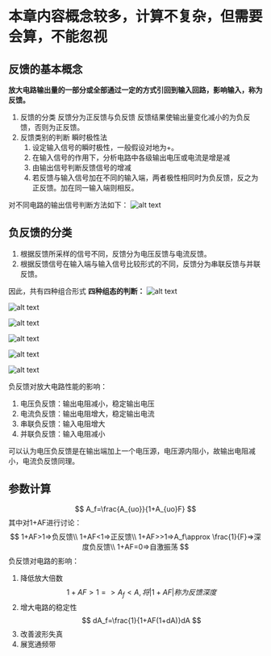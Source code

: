 # 本章内容概念较多，计算不复杂，但需要会算，不能忽视
## 反馈的基本概念
<b>放大电路输出量的一部分或全部通过一定的方式引回到输入回路，影响输入，称为反馈。</b>

1. 反馈的分类
反馈分为正反馈与负反馈
反馈结果使输出量变化减小的为负反馈，否则为正反馈。
2. 反馈类别的判断
瞬时极性法
    1. 设定输入信号的瞬时极性，一般假设对地为+。
    2. 在输入信号的作用下，分析电路中各级输出电压或电流是增是减
    3. 由输出信号判断反馈信号的增减
    4. 若反馈与输入信号加在不同的输入端，两者极性相同时为负反馈，反之为正反馈。加在同一输入端则相反。

对不同电路的输出信号判断方法如下：
![alt text](https://s3.ananas.chaoxing.com/sv-w7/doc/c6/58/ff/f5d496ba8ab9f447af50bb2ffd9a1d34/thumb/7.png)

## 负反馈的分类
1. 根据反馈所采样的信号不同，反馈分为电压反馈与电流反馈。
2. 根据反馈信号在输入端与输入信号比较形式的不同，反馈分为串联反馈与并联反馈。

因此，共有四种组合形式
<b>四种组态的判断：</b>
![alt text](https://s3.ananas.chaoxing.com/sv-w7/doc/c6/58/ff/f5d496ba8ab9f447af50bb2ffd9a1d34/thumb/11.png)

![alt text](https://s3.ananas.chaoxing.com/sv-w7/doc/c6/58/ff/f5d496ba8ab9f447af50bb2ffd9a1d34/thumb/12.png)

![alt text](https://s3.ananas.chaoxing.com/sv-w7/doc/c6/58/ff/f5d496ba8ab9f447af50bb2ffd9a1d34/thumb/13.png)

![alt text](https://s3.ananas.chaoxing.com/sv-w7/doc/c6/58/ff/f5d496ba8ab9f447af50bb2ffd9a1d34/thumb/14.png)

![alt text](https://s3.ananas.chaoxing.com/sv-w7/doc/c6/58/ff/f5d496ba8ab9f447af50bb2ffd9a1d34/thumb/15.png)

![alt text](https://s3.ananas.chaoxing.com/sv-w7/doc/c6/58/ff/f5d496ba8ab9f447af50bb2ffd9a1d34/thumb/16.png)

负反馈对放大电路性能的影响：
1. 电压负反馈：输出电阻减小，稳定输出电压
2. 电流负反馈：输出电阻增大，稳定输出电流
3. 串联负反馈：输入电阻增大
4. 并联负反馈：输入电阻减小

可以认为电压负反馈是在输出端加上一个电压源，电压源内阻小，故输出电阻减小，电流负反馈同理。

## 参数计算
$$
A_f=\frac{A_{uo}}{1+A_{uo}F}
$$
其中对1+AF进行讨论：
$$
1+AF>1=>负反馈\\
1+AF<1=>正反馈\\
1+AF>>1=>A_f\approx \frac{1}{F}=>深度负反馈\\
1+AF=0=>自激振荡
$$
负反馈对电路的影响：
1. 降低放大倍数
$$
1+AF>1=>A_f<A,将|1+AF|称为反馈深度
$$
2. 增大电路的稳定性
$$
dA_f=\frac{1}{1+AF(1+dA)}dA
$$
3. 改善波形失真
4. 展宽通频带